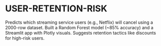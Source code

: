 # USER-RETENTION-RISK
Predicts which streaming service users (e.g., Netflix) will cancel using a 2000-row dataset. Built a Random Forest model (~85% accuracy) and a Streamlit app with Plotly visuals. Suggests retention tactics like discounts for high-risk users.
